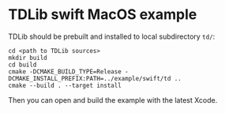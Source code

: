 # TDLib swift MacOS example

TDLib should be prebuilt and installed to local subdirectory `td/`:
```
cd <path to TDLib sources>
mkdir build
cd build
cmake -DCMAKE_BUILD_TYPE=Release -DCMAKE_INSTALL_PREFIX:PATH=../example/swift/td ..
cmake --build . --target install
```

Then you can open and build the example with the latest Xcode.
